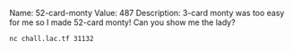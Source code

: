 Name: 52-card-monty
Value: 487
Description: 3-card monty was too easy for me so I made 52-card monty! Can you show me the lady?

`nc chall.lac.tf 31132`
